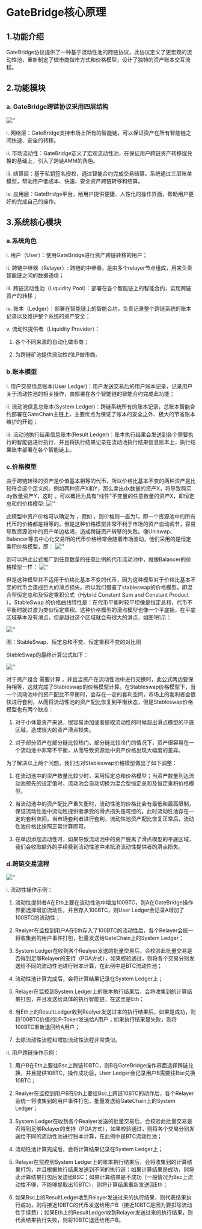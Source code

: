 # GateBridge核心原理

## 1.功能介绍

 GateBridge协议提供了一种基于流动性池的跨链协议，此协议定义了更宏观的流动性池，重新制定了做市商做市方式和价格模型，设计了独特的资产账本交互流程。

## 2.功能模块

### a. GateBridge跨链协议采用四层结构

![''](@assets/img/principles/step1.png)

 i. 网络层：GateBridge支持市场上所有的智能链，可以保证资产在所有智能链之间快速、安全的转移。

 ii. 市场流动性：GateBridge定义了宏观流动性池，在保证用户跨链资产转移或兑换的基础上，引入了跨链AMM的角色。

 iii. 结算层：基于私钥签名授权，通过智能合约完成交易结算。系统通过三层账单模型，帮助用户低成本、快速、安全资产跨链转移和结算。

 iv. 应用层：GateBridge平台，给用户提供便捷、人性化的操作界面，帮助用户更好的完成自己的操作。

## 3.系统核心模块

### a.系统角色

 i. 用户（User）：使用GateBridge进行资产跨链转移的用户；

 ii. 跨链中继器（Relayer）: 跨链的中继器，是由多个relayer节点组成，用来负责智能链之间的数据通信；

 iii. 跨链流动性池（Liquidity Pool）：部署在各个智能链上的智能合约，实现跨链资产的转移；

 iv. 账本（Ledger）：部署在智能链上的智能合约，负责记录整个跨链系统的账本记录以及维护整个系统的资产安全；

 v. 流动性提供者（Liquidity Provider）：

  1. 各个不同来源的自动化做市商；

  2. 为跨链矿池提供流动性的LP做市商。

### b.账本模型

 i. 用户交易信息账本(User Ledger)：用户发送交易后的用户账本记录，记录用户关于流动性池的相关操作，由部署在各个智能链的智能合约完成此功能；

 ii. 流动池信息总账本(System Ledger)：跨链系统所有的账本记录，总账本智能合约部署在GateChain主链上，主要优点为保证了账本的安全之外、极大的节省账本维护的开销；

 iii. 流动池执行结果信息账本(Result Ledger)：账本执行结果会发送到各个需要执行的智能链进行执行，并且将执行结果记录在流动池执行结果信息账本上，执行结果账本部署在各个智能链上。

### c.价格模型

由于跨链转移的资产是价值基本相等的代币，所以价格比基本不变的两种资产是比较符合这个定义的。例如两种资产X和Y，那么卖出dx数量的资产X，将导致购买dy数量资产Y，这时 。可以概括为具有&quot;线性&quot;不变量的任意数量的资产X，即恒定总和的价格模型:
![''](@assets/img/principles/formula1.png)

此模型中资产价格可以确定为 ，假如 ，则价格则一直为1，即一个资源池中的所有代币的价格都是相等的。但是这种价格模型非常不利于市场的资产自动调节，容易导致资源池中的资产单边枯竭，造成跨链资产转移的失败。像Uniswap、Balancer等去中心化交易所的代币价格经常会随着市场波动，他们采用的是恒定乘积价格模型，即：
![''](@assets/img/principles/formula2.png)

则可以将此公式推广到任意数量的任意比例的代币流动池中，就像Balancer的价格模型一样：
![''](@assets/img/principles/formula3.png)

但是这种模型并不适用于价格比基本不变的代币，因为这种模型对于价格比基本不变的代币会造成巨大的滑点损失。所以我们借鉴了stableswap的价格模型，即混合型恒定总和及恒定乘积公式（Hybrid Constant Sum and Constant Product ）。StableSwap 的价格曲线特性是：在代币平衡时较平坦像是恒定总和，代币不平衡时就过渡为类似恒定乘积。这种价格模型的滑点模型也像一个平底锅，在平底区域基本没有滑点，但是越过这个区域就会有很大的滑点，如图1所示：

![''](@assets/img/principles/step2.png)

图：StableSwap、恒定总和不变、恒定乘积不变的对比图

StableSwap的最终计算公式如下：

![''](@assets/img/principles/formula4.png)

对于资产组合 需要计算 ，并且当资产在流动性池中进行交换时，此公式两边要保持相等，这就完成了Stableswap的价格模型计算。在Stableswap价格模型下，当一个流动池中的资产配比不平衡时，会存在一定的套利空间，市场上的套利者会很快进行套利，从而将流动性池的资产配比恢复到平衡状态，但是Stableswap价格模型也有两个缺点：

1. 对于小体量资产来说，很容易添加或者提取流动性的时候超出滑点模型的平底区域，造成很大的资产滑点损失。

2. 对于部分资产在部分链比较热门，部分链比较冷门的情况下，资产很容易在一个流动池中非常不平衡，从而导致资源池中资产价格出现大幅度的差异。

为了解决以上两个问题，我们也对Stableswap价格模型做出了如下调整：

1. 在流动池中的资产数量比较少时，采用恒定总和价格模型；当资产数量到达流动池预先的设定值时，流动池会自动切换为混合型恒定总和及恒定乘积价格模型。

2. 当流动池中的资产配比严重失衡时，流动性池的价格比会有最低和最高限制，保证流动性池中流动性提供者承受的滑点损失是可控的。此时流动性池存在一定的套利空间，当市场套利者进行套利，流动性池资产配比恢复正常后，流动性池价格比按照正常计算即可。

3. 在单边添加流动性时，如果导致流动池中的资产脱离了滑点模型的平底区域，我们会收取额外的手续费到流动性池中来抵消流动性提供者的滑点损失。

### d.跨链交易流程

![''](@assets/img/principles/step3.png)

i. 流动性操作示例：

  1. 流动性提供者A在Eth上要在流动性池中增加100BTC，则A在GateBridge操作界面选择增加流动性，并且存入100BTC，则User Ledger会记录A增加了100BTC的流动性；

  2. Realyer在监控到用户A在Eth存入了100BTC的流动性后，各个Relayer会统一将收集到的用户事件打包，批量发送给GateChain上的System Ledger；

  3. System Ledger在收到各个Realyer发送的批量交易后，会校验此批量交易是否得到足够Relayer的支持（POA方式），如果校验通过，则将各个交易分别发送给不同的流动性池进行账本计算，在此例中是BTC流动性池；

  4. 流动性池计算完成后，会将计算结果记录在System Ledger上；

  5. Relayer在监控到System Ledger上的账本执行结果后，会将收集到的计算结果打包，并且发送给具体的执行智能链，在这里是Eth；

  6. 当Eth上的ResultLedger收到Realyer发送过来的执行结果后，如果是成功，则将100BTC价值的LP-Token发送给A用户；如果执行结果是失败，则将100BTC重新退回给A用户；

  7. 去除流动性流程和增加流动性流程非常类似。

ii. 用户跨链操作示例：

  1. 用户B在Eth上要往Bsc上跨链10BTC，则B在GateBridge操作界面选择跨链兑换，并且提供10BTC，操作成功后，User Ledger会记录用户B需要往Bsc兑换10BTC；

  2. Realyer在监控到用户B在Eth上要往Bsc上跨链10BTC的动作后，各个Relayer会统一将收集到的用户事件打包，批量发送给GateChain上的System Ledger；

  3. System Ledger在收到各个Realyer发送的批量交易后，会校验此批量交易是否得到足够Relayer的支持（POA方式），如果校验通过，则将各个交易分别发送给不同的流动性池进行账本计算，在此例中是BTC流动性池；

  4. 流动性池计算完成后，会将计算结果记录在System Ledger上；

  5. Relayer在监控到System Ledger上的账本执行结果后，会将收集到的计算结果打包，并且根据执行结果发送到不同的执行链：如果计算结果是成功，则将此计算结果打包后发送给BSC；如果计算结果是不成功（一般情况为Bsc上流动性不够，不能够提取出10BTC），则将计算结果重新发送回Eth；

  6. 如果Bsc上的ResultLedger收到Relayer发送过来的执行结果，则代表结果执行成功，则将接近10BTC的代币发送给用户B（接近10BTC是因为要扣除流动性手续费）；如果Eth上的ResultLedger收到Relayer发送过来的执行结果，则代表结果执行失败，则将10BTC退还给用户B。
